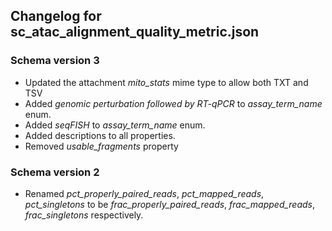 ## Changelog for sc_atac_alignment_quality_metric.json

### Schema version 3
* Updated the attachment *mito_stats* mime type to allow both TXT and TSV
* Added *genomic perturbation followed by RT-qPCR* to *assay_term_name* enum.
* Added *seqFISH* to *assay_term_name* enum.
* Added descriptions to all properties.
* Removed *usable_fragments* property

### Schema version 2

* Renamed *pct_properly_paired_reads*, *pct_mapped_reads*, *pct_singletons* to be *frac_properly_paired_reads*, *frac_mapped_reads*, *frac_singletons* respectively.